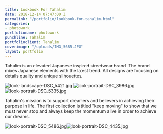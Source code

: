 ```yaml
---
title: Lookbook For Tahalim
date: 2018-12-14 07:47:00 Z
permalink: "/portfolio/lookbook-for-tahalim.html"
categories:
- photowork
portfolioname: photowork
punchline: Tahalim
portfolioclient: Tahalim
coverimage: "/uploads/IMG_5685.JPG"
layout: portfolio
---
```


Tahalim is an elevated Japanese inspired streetwear brand. The brand mixes Japanese elements with the latest trend. All designs are focusing on details quality and unique silhouettes.

![look-landscape-DSC_5421.jpg](/uploads/look-landscape-DSC_5421.jpg)
![look-portrait-DSC_3986.jpg](/uploads/look-portrait-DSC_3986.jpg)![look-portrait-DSC_5335.jpg](/uploads/look-portrait-DSC_5335.jpg)

Tahalim's mission is to support dreamers and believers in achieving their purpose in life. The first collection is titled "keep moving" to show that we must never stop and always keep the momentum alive in order to achieve our dreams.

![look-portrait-DSC_5486.jpg](/uploads/look-portrait-DSC_5486.jpg)![look-portrait-DSC_4435.jpg](/uploads/look-portrait-DSC_4435.jpg)

